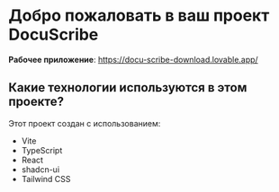 
# Добро пожаловать в ваш проект DocuScribe

**Рабочее приложение**: https://docu-scribe-download.lovable.app/

## Какие технологии используются в этом проекте?

Этот проект создан с использованием:

- Vite
- TypeScript
- React
- shadcn-ui
- Tailwind CSS
